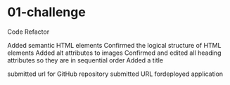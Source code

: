 # 01-challenge
Code Refactor

Added semantic HTML elements
Confirmed the logical structure of HTML elements
Added alt attributes to images
Confirmed and edited all heading attributes so they are in sequential order
Added a title

submitted url for GitHub repository
submitted URL fordeployed application


